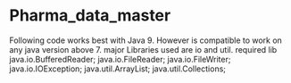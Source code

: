 # Pharma_data_master
Following code works best with Java 9. However is compatible to work on any java version above 7.
major Libraries used are io and util. 
required lib
 java.io.BufferedReader;
 java.io.FileReader;
 java.io.FileWriter;
 java.io.IOException;
 java.util.ArrayList;
 java.util.Collections; 